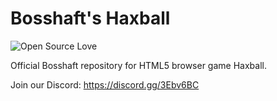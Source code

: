 # Bosshaft's Haxball
![Open Source Love](https://badges.frapsoft.com/os/gpl/gpl.svg?v=102)

Official Bosshaft repository for HTML5 browser game Haxball.


Join our Discord: https://discord.gg/3Ebv6BC
